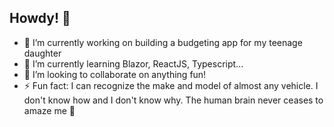 ## Howdy! 👋

- 🔭 I’m currently working on building a budgeting app for my teenage daughter
- 🌱 I’m currently learning Blazor, ReactJS, Typescript...
- 👯 I’m looking to collaborate on anything fun!
- ⚡ Fun fact: I can recognize the make and model of almost any vehicle. I don't know how and I don't know why. The human brain never ceases to amaze me 💫

<!--
**lwtech-diannes/lwtech-diannes** is a ✨ _special_ ✨ repository because its `README.md` (this file) appears on your GitHub profile.

Here are some ideas to get you started:

- 🔭 I’m currently working on ...
- 🌱 I’m currently learning ...
- 👯 I’m looking to collaborate on ...
- 🤔 I’m looking for help with ...
- 💬 Ask me about ...
- 📫 How to reach me: ...
- 😄 Pronouns: ...
- ⚡ Fun fact: ...
-->
